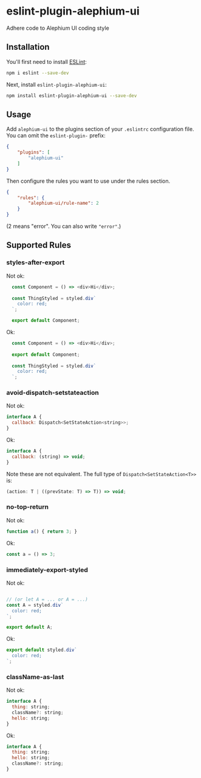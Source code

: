 # eslint-plugin-alephium-ui

Adhere code to Alephium UI coding style

## Installation

You'll first need to install [ESLint](https://eslint.org/):

```sh
npm i eslint --save-dev
```

Next, install `eslint-plugin-alephium-ui`:

```sh
npm install eslint-plugin-alephium-ui --save-dev
```

## Usage

Add `alephium-ui` to the plugins section of your `.eslintrc` configuration file. You can omit the `eslint-plugin-` prefix:

```json
{
    "plugins": [
        "alephium-ui"
    ]
}
```


Then configure the rules you want to use under the rules section.

```json
{
    "rules": {
        "alephium-ui/rule-name": 2
    }
}
```

(2 means "error". You can also write `"error"`.)

## Supported Rules

### styles-after-export

Not ok:

```js
  const Component = () => <div>Hi</div>;
  
  const ThingStyled = styled.div`
    color: red;
  `;

  export default Component;
```

Ok:

```js
  const Component = () => <div>Hi</div>;
  
  export default Component;
  
  const ThingStyled = styled.div`
    color: red;
  `;
```

### avoid-dispatch-setstateaction

Not ok:

```js
interface A {
  callback: Dispatch<SetStateAction<string>>;
}
```

Ok:

```js
interface A {
  callback: (string) => void;
}
```

Note these are not equivalent. The full type of `Dispatch<SetStateAction<T>>` is:

```ts
(action: T | ((prevState: T) => T)) => void;
```

### no-top-return

Not ok:

```js
function a() { return 3; }
```

Ok:

```js
const a = () => 3;
```

### immediately-export-styled

Not ok:

```js

// (or let A = ... or A = ...)
const A = styled.div`
  color: red;
`;

export default A;
```

Ok:

```js
export default styled.div`
  color: red;
`;
```

### className-as-last

Not ok:

```js
interface A {
  thing: string;
  className?: string;
  hello: string;
}
```

Ok:

```js
interface A {
  thing: string;
  hello: string;
  className?: string;
}
```


